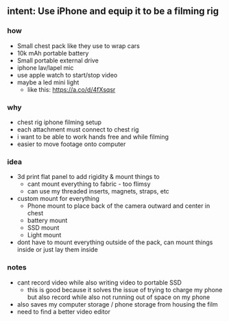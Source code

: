 intent: Use iPhone and equip it to be a filming rig
---
### how
* Small chest pack like they use to wrap cars
* 10k mAh portable battery
* Small portable external drive
* iphone lav/lapel mic
* use apple watch to start/stop video
* maybe a led mini light
  * like this: https://a.co/d/4fXsqsr

### why
* chest rig iphone filming setup
* each attachment must connect to chest rig
* i want to be able to work hands free and while filming
* easier to move footage onto computer

### idea
* 3d print flat panel to add rigidity & mount things to
  * cant mount everything to fabric - too flimsy
  * can use my threaded inserts, magnets, straps, etc
* custom mount for everything
  * Phone mount to place back of the camera outward and center in chest
  * battery mount
  * SSD mount
  * Light mount
* dont have to mount everything outside of the pack, can mount things inside or just lay them inside

### notes
* cant record video while also writing video to portable SSD
    * this is good because it solves the issue of trying to charge my phone but also record while also not running out of space on my phone
* also saves my computer storage / phone storage from housing the film
* need to find a better video editor
